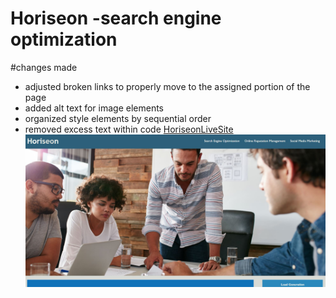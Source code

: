 # Horiseon -search engine optimization

#changes made
- adjusted broken links to properly move to the assigned portion of the page
- added alt text for image elements
- organized style elements by sequential order
- removed excess text within code
[HoriseonLiveSite](http://samb56.github.io/module-1-code-refactor)
![screen shot](screenshot.jpg)